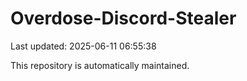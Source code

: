 # Overdose-Discord-Stealer

Last updated: 2025-06-11 06:55:38

This repository is automatically maintained.
